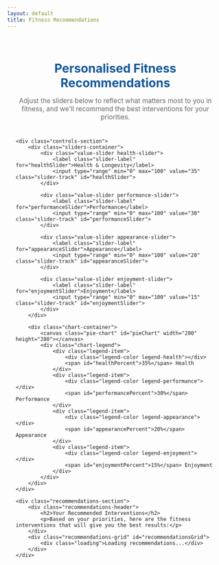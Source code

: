 ```yaml
---
layout: default
title: Fitness Recommendations
---
```


<style>
/* Main container */
.fitness-test-container {
    max-width: 1200px;
    margin: 0 auto;
    padding: 20px;
}

.header-section {
    text-align: center;
    margin-bottom: 40px;
}

.header-section h1 {
    color: #155799;
    margin-bottom: 15px;
}

.header-section p {
    color: #666;
    font-size: 1.1em;
    margin-bottom: 0;
}

/* Controls layout */
.controls-section {
    display: flex;
    gap: 40px;
    margin-bottom: 40px;
    align-items: flex-start;
}

.sliders-container {
    flex: 1;
    min-width: 300px;
}

.chart-container {
    flex: 1;
    min-width: 300px;
    display: flex;
    flex-direction: column;
    align-items: center;
}

/* Slider styling */
.value-slider {
    margin-bottom: 25px;
}

.slider-label {
    display: block;
    font-weight: 600;
    margin-bottom: 8px;
    color: #333;
    font-size: 1.1em;
}

.slider-track {
    width: 100%;
    height: 8px;
    border-radius: 4px;
    background: #e9ecef;
    outline: none;
    -webkit-appearance: none;
    appearance: none;
    cursor: pointer;
    transition: all 0.3s ease;
}

.slider-track::-webkit-slider-thumb {
    -webkit-appearance: none;
    appearance: none;
    width: 24px;
    height: 24px;
    border-radius: 50%;
    background: #155799;
    cursor: pointer;
    border: 3px solid white;
    box-shadow: 0 2px 6px rgba(0,0,0,0.2);
    transition: all 0.3s ease;
}

.slider-track::-webkit-slider-thumb:hover {
    transform: scale(1.1);
    box-shadow: 0 4px 12px rgba(0,0,0,0.3);
}

.slider-track::-moz-range-thumb {
    width: 24px;
    height: 24px;
    border-radius: 50%;
    background: #155799;
    cursor: pointer;
    border: 3px solid white;
    box-shadow: 0 2px 6px rgba(0,0,0,0.2);
}

/* Color coding for sliders */
.health-slider .slider-track { background: linear-gradient(to right, #e9ecef 0%, #28a745 100%); }
.performance-slider .slider-track { background: linear-gradient(to right, #e9ecef 0%, #007bff 100%); }
.appearance-slider .slider-track { background: linear-gradient(to right, #e9ecef 0%, #ffc107 100%); }
.enjoyment-slider .slider-track { background: linear-gradient(to right, #e9ecef 0%, #17a2b8 100%); }

/* Pie chart */
.pie-chart {
    width: 280px;
    height: 280px;
    margin-bottom: 20px;
}

.chart-legend {
    display: grid;
    grid-template-columns: repeat(2, 1fr);
    gap: 15px;
    width: 100%;
    max-width: 280px;
}

.legend-item {
    display: flex;
    align-items: center;
    font-size: 0.9em;
}

.legend-color {
    width: 16px;
    height: 16px;
    border-radius: 3px;
    margin-right: 8px;
}

.legend-health { background: #28a745; }
.legend-performance { background: #007bff; }
.legend-appearance { background: #ffc107; }
.legend-enjoyment { background: #17a2b8; }

/* Recommendations section */
.recommendations-section {
    background: white;
    border-radius: 8px;
    padding: 30px;
    box-shadow: 0 2px 10px rgba(0,0,0,0.1);
}

.recommendations-header {
    margin-bottom: 25px;
    text-align: center;
}

.recommendations-header h2 {
    color: #155799;
    margin-bottom: 10px;
}

.recommendations-grid {
    display: grid;
    grid-template-columns: repeat(auto-fit, minmax(350px, 1fr));
    gap: 20px;
}

.recommendation-card {
    border: 1px solid #e0e0e0;
    border-radius: 8px;
    padding: 20px;
    transition: all 0.3s ease;
    background: #fafafa;
}

.recommendation-card:hover {
    box-shadow: 0 4px 12px rgba(0,0,0,0.1);
    transform: translateY(-2px);
}

.card-header {
    display: flex;
    justify-content: between;
    align-items: center;
    margin-bottom: 15px;
}

.card-title {
    font-size: 1.3em;
    font-weight: bold;
    color: #155799;
    margin: 0;
}

.card-score {
    font-size: 1.4em;
    font-weight: bold;
    color: #e63946;
    background: #f8f9fa;
    padding: 6px 12px;
    border-radius: 15px;
    margin-left: auto;
}

.card-description {
    color: #666;
    margin-bottom: 15px;
    font-size: 0.95em;
    line-height: 1.4;
}

.card-stats {
    display: flex;
    justify-content: space-between;
    font-size: 0.85em;
    color: #888;
    margin-bottom: 10px;
}

.value-bars {
    display: grid;
    grid-template-columns: repeat(4, 1fr);
    gap: 8px;
}

.value-bar {
    text-align: center;
    font-size: 0.8em;
}

.value-bar-fill {
    height: 6px;
    border-radius: 3px;
    margin-bottom: 4px;
}

.bar-health { background: #28a745; }
.bar-performance { background: #007bff; }
.bar-appearance { background: #ffc107; }
.bar-enjoyment { background: #17a2b8; }

/* Mobile responsiveness */
@media (max-width: 768px) {
    .controls-section {
        flex-direction: column;
        gap: 30px;
    }
    
    .recommendations-grid {
        grid-template-columns: 1fr;
    }
    
    .pie-chart {
        width: 240px;
        height: 240px;
    }
    
    .chart-legend {
        max-width: 240px;
    }
}

/* Loading state */
.loading {
    text-align: center;
    padding: 40px;
    color: #666;
}
</style>

<div class="fitness-test-container">
    <div class="header-section">
        <h1>Personalised Fitness Recommendations</h1>
        <p>Adjust the sliders below to reflect what matters most to you in fitness, and we'll recommend the best interventions for your priorities.</p>
    </div>

    <div class="controls-section">
        <div class="sliders-container">
            <div class="value-slider health-slider">
                <label class="slider-label" for="healthSlider">Health & Longevity</label>
                <input type="range" min="0" max="100" value="35" class="slider-track" id="healthSlider">
            </div>
            
            <div class="value-slider performance-slider">
                <label class="slider-label" for="performanceSlider">Performance</label>
                <input type="range" min="0" max="100" value="30" class="slider-track" id="performanceSlider">
            </div>
            
            <div class="value-slider appearance-slider">
                <label class="slider-label" for="appearanceSlider">Appearance</label>
                <input type="range" min="0" max="100" value="20" class="slider-track" id="appearanceSlider">
            </div>
            
            <div class="value-slider enjoyment-slider">
                <label class="slider-label" for="enjoymentSlider">Enjoyment</label>
                <input type="range" min="0" max="100" value="15" class="slider-track" id="enjoymentSlider">
            </div>
        </div>

        <div class="chart-container">
            <canvas class="pie-chart" id="pieChart" width="280" height="280"></canvas>
            <div class="chart-legend">
                <div class="legend-item">
                    <div class="legend-color legend-health"></div>
                    <span id="healthPercent">35%</span> Health
                </div>
                <div class="legend-item">
                    <div class="legend-color legend-performance"></div>
                    <span id="performancePercent">30%</span> Performance
                </div>
                <div class="legend-item">
                    <div class="legend-color legend-appearance"></div>
                    <span id="appearancePercent">20%</span> Appearance
                </div>
                <div class="legend-item">
                    <div class="legend-color legend-enjoyment"></div>
                    <span id="enjoymentPercent">15%</span> Enjoyment
                </div>
            </div>
        </div>
    </div>

    <div class="recommendations-section">
        <div class="recommendations-header">
            <h2>Your Recommended Interventions</h2>
            <p>Based on your priorities, here are the fitness interventions that will give you the best results:</p>
        </div>
        <div class="recommendations-grid" id="recommendationsGrid">
            <div class="loading">Loading recommendations...</div>
        </div>
    </div>
</div>

<script>
// Fitness interventions data (from your YAML structure)
const fitnessInterventions = {
    progressive_strength_training: {
        name: "Progressive Strength Training",
        description: "Systematic weightlifting program with progressive overload, training major muscle groups 3 times per week",
        values: { health: 8.2, performance: 8.7, appearance: 7.2, enjoyment: 5.7 },
        resources: { upfront_cost: 400, ongoing_cost_weekly: 12, upfront_time: 8, ongoing_time_weekly: 4.5 }
    },
    daily_walking: {
        name: "Daily Walking (8000+ steps)",
        description: "Consistent daily walking with gradual progression to 8000+ steps per day",
        values: { health: 7.3, performance: 3.8, appearance: 3.3, enjoyment: 7.8 },
        resources: { upfront_cost: 120, ongoing_cost_weekly: 0, upfront_time: 2, ongoing_time_weekly: 7.0 }
    },
    hiit_training: {
        name: "High-Intensity Interval Training (HIIT)",
        description: "Short bursts of intense exercise alternated with recovery periods, 2-3 sessions per week",
        values: { health: 6.7, performance: 7.6, appearance: 6.1, enjoyment: 5.1 },
        resources: { upfront_cost: 50, ongoing_cost_weekly: 0, upfront_time: 3, ongoing_time_weekly: 2.0 }
    },
    bodyweight_training: {
        name: "Bodyweight Training Program",
        description: "Structured calisthenics progression focusing on fundamental movement patterns, 4 sessions per week",
        values: { health: 6.6, performance: 7.1, appearance: 6.1, enjoyment: 6.6 },
        resources: { upfront_cost: 100, ongoing_cost_weekly: 0, upfront_time: 6, ongoing_time_weekly: 4.0 }
    },
    swimming_training: {
        name: "Swimming Training",
        description: "Regular swimming sessions 2-3 times per week focusing on technique, endurance, and full-body conditioning",
        values: { health: 7.7, performance: 6.6, appearance: 5.2, enjoyment: 8.1 },
        resources: { upfront_cost: 250, ongoing_cost_weekly: 15, upfront_time: 8, ongoing_time_weekly: 3.5 }
    },
    yoga_practice: {
        name: "Regular Yoga Practice",
        description: "Consistent yoga practice 3-4 times per week combining flexibility, balance, strength, and mindfulness",
        values: { health: 6.2, performance: 4.7, appearance: 3.8, enjoyment: 7.6 },
        resources: { upfront_cost: 150, ongoing_cost_weekly: 8, upfront_time: 4, ongoing_time_weekly: 4.0 }
    },
    cycling_training: {
        name: "Regular Cycling Training",
        description: "Structured cycling program 3-4 times per week combining endurance rides, intervals, and recovery sessions",
        values: { health: 7.1, performance: 7.1, appearance: 4.7, enjoyment: 7.6 },
        resources: { upfront_cost: 800, ongoing_cost_weekly: 5, upfront_time: 12, ongoing_time_weekly: 5.0 }
    },
    rock_climbing: {
        name: "Rock Climbing Training",
        description: "Indoor and/or outdoor climbing 2-3 times per week focusing on technique, strength, and problem-solving",
        values: { health: 5.6, performance: 7.0, appearance: 6.1, enjoyment: 8.4 },
        resources: { upfront_cost: 400, ongoing_cost_weekly: 18, upfront_time: 15, ongoing_time_weekly: 4.0 }
    }
};

// Color scheme
const colors = {
    health: '#28a745',
    performance: '#007bff', 
    appearance: '#ffc107',
    enjoyment: '#17a2b8'
};

// Current values
let currentValues = {
    health: 35,
    performance: 30,
    appearance: 20,
    enjoyment: 15
};

// Get DOM elements
const sliders = {
    health: document.getElementById('healthSlider'),
    performance: document.getElementById('performanceSlider'),
    appearance: document.getElementById('appearanceSlider'),
    enjoyment: document.getElementById('enjoymentSlider')
};

const percentLabels = {
    health: document.getElementById('healthPercent'),
    performance: document.getElementById('performancePercent'),
    appearance: document.getElementById('appearancePercent'),
    enjoyment: document.getElementById('enjoymentPercent')
};

const canvas = document.getElementById('pieChart');
const ctx = canvas.getContext('2d');
const recommendationsGrid = document.getElementById('recommendationsGrid');

// Smart slider adjustment function
function adjustSliders(changedSlider, newValue) {
    const oldValue = currentValues[changedSlider];
    const difference = newValue - oldValue;
    
    // Update the changed slider
    currentValues[changedSlider] = newValue;
    
    // Calculate total of other sliders
    const otherSliders = Object.keys(currentValues).filter(key => key !== changedSlider);
    const otherTotal = otherSliders.reduce((sum, key) => sum + currentValues[key], 0);
    
    // If other sliders total is 0, distribute evenly
    if (otherTotal === 0) {
        const remainingValue = 100 - newValue;
        const perSlider = remainingValue / otherSliders.length;
        otherSliders.forEach(key => {
            currentValues[key] = perSlider;
        });
    } else {
        // Proportionally adjust other sliders
        const remainingValue = 100 - newValue;
        const scaleFactor = remainingValue / otherTotal;
        
        otherSliders.forEach(key => {
            currentValues[key] = Math.max(0, currentValues[key] * scaleFactor);
        });
    }
    
    // Ensure we sum to exactly 100
    const total = Object.values(currentValues).reduce((sum, val) => sum + val, 0);
    if (total !== 100) {
        const adjustment = 100 - total;
        currentValues[changedSlider] += adjustment;
    }
    
    // Update all sliders and labels
    updateAllControls();
}

function updateAllControls() {
    // Update sliders
    Object.keys(sliders).forEach(key => {
        sliders[key].value = currentValues[key];
    });
    
    // Update percentage labels
    Object.keys(percentLabels).forEach(key => {
        percentLabels[key].textContent = Math.round(currentValues[key]) + '%';
    });
    
    // Update pie chart
    drawPieChart();
    
    // Update recommendations
    updateRecommendations();
}

function drawPieChart() {
    const centerX = canvas.width / 2;
    const centerY = canvas.height / 2;
    const radius = 100;
    
    // Clear canvas
    ctx.clearRect(0, 0, canvas.width, canvas.height);
    
    // Calculate angles
    let currentAngle = -Math.PI / 2; // Start at top
    const values = Object.keys(currentValues);
    
    values.forEach(key => {
        const sliceAngle = (currentValues[key] / 100) * 2 * Math.PI;
        
        // Draw slice
        ctx.beginPath();
        ctx.moveTo(centerX, centerY);
        ctx.arc(centerX, centerY, radius, currentAngle, currentAngle + sliceAngle);
        ctx.closePath();
        ctx.fillStyle = colors[key];
        ctx.fill();
        ctx.strokeStyle = '#fff';
        ctx.lineWidth = 3;
        ctx.stroke();
        
        currentAngle += sliceAngle;
    });
}

function calculateScore(intervention, userValues) {
    const total = Object.keys(userValues).reduce((sum, key) => {
        return sum + (intervention.values[key] * userValues[key] / 100);
    }, 0);
    return total;
}

function updateRecommendations() {
    // Calculate scores for all interventions
    const scoredInterventions = Object.keys(fitnessInterventions).map(key => {
        const intervention = fitnessInterventions[key];
        const score = calculateScore(intervention, currentValues);
        return { key, ...intervention, totalScore: score };
    });
    
    // Sort by score (highest first)
    scoredInterventions.sort((a, b) => b.totalScore - a.totalScore);
    
    // Display top 6 recommendations
    const topRecommendations = scoredInterventions.slice(0, 6);
    
    recommendationsGrid.innerHTML = topRecommendations.map(intervention => `
        <div class="recommendation-card">
            <div class="card-header">
                <h3 class="card-title">${intervention.name}</h3>
                <div class="card-score">${intervention.totalScore.toFixed(1)}</div>
            </div>
            <p class="card-description">${intervention.description}</p>
            <div class="card-stats">
                <span>Cost: $${intervention.resources.upfront_cost}</span>
                <span>Time: ${intervention.resources.ongoing_time_weekly}h/week</span>
            </div>
            <div class="value-bars">
                <div class="value-bar">
                    <div class="value-bar-fill bar-health" style="width: ${(intervention.values.health / 10) * 100}%"></div>
                    <div>H: ${intervention.values.health}</div>
                </div>
                <div class="value-bar">
                    <div class="value-bar-fill bar-performance" style="width: ${(intervention.values.performance / 10) * 100}%"></div>
                    <div>P: ${intervention.values.performance}</div>
                </div>
                <div class="value-bar">
                    <div class="value-bar-fill bar-appearance" style="width: ${(intervention.values.appearance / 10) * 100}%"></div>
                    <div>A: ${intervention.values.appearance}</div>
                </div>
                <div class="value-bar">
                    <div class="value-bar-fill bar-enjoyment" style="width: ${(intervention.values.enjoyment / 10) * 100}%"></div>
                    <div>E: ${intervention.values.enjoyment}</div>
                </div>
            </div>
        </div>
    `).join('');
}

// Event listeners for sliders
Object.keys(sliders).forEach(key => {
    sliders[key].addEventListener('input', function() {
        adjustSliders(key, parseFloat(this.value));
    });
});

// Initialize
document.addEventListener('DOMContentLoaded', function() {
    updateAllControls();
});
</script>
